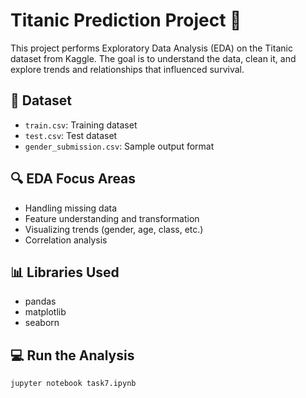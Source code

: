 # Titanic Prediction Project 🚢

This project performs Exploratory Data Analysis (EDA) on the Titanic dataset from Kaggle. The goal is to understand the data, clean it, and explore trends and relationships that influenced survival.

## 📂 Dataset

- `train.csv`: Training dataset
- `test.csv`: Test dataset
- `gender_submission.csv`: Sample output format

## 🔍 EDA Focus Areas

- Handling missing data
- Feature understanding and transformation
- Visualizing trends (gender, age, class, etc.)
- Correlation analysis

## 📊 Libraries Used

- pandas
- matplotlib
- seaborn

## 💻 Run the Analysis

```bash
jupyter notebook task7.ipynb
